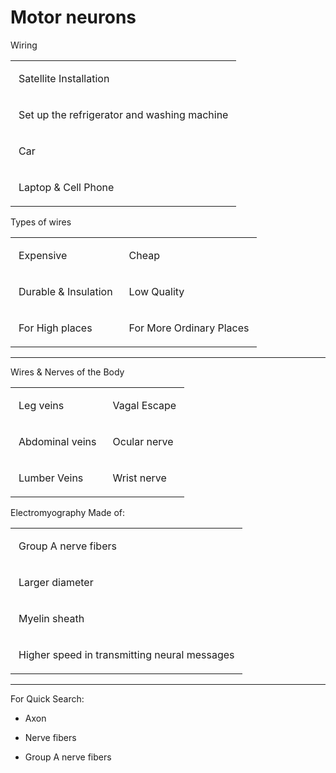 ﻿<h1>
Motor neurons</h1>


Wiring
<p> <table><tr><td class="selected" style="text-align: left; vertical-align: top; opacity: 1;"><div class="wrap"><div class="" contenteditable="false" style="margin: 10px 5px;"><p><span>Satellite Installation</span></p></div></div></td></tr><tr><td class="selected" style="opacity: 1; vertical-align: top;"><div class="wrap"><div style="margin: 10px 5px;"><p><span>Set up the refrigerator and washing machine</span></p></div></div></td></tr><tr><td class="border_l border_r border_t border_b selected" style="opacity: 1;"><div class="wrap"><div style="margin: 10px 5px;" class="" contenteditable="false"><p><span>Car</span></p></div></div></td></tr><tr><td class="border_l border_r border_t border_b selected" style="opacity: 1;"><div class="wrap"><div style="margin: 10px 5px;" class="" contenteditable="false"><p><span>Laptop &amp; Cell Phone</span></p></div></div></td></tr></table></p>
Types of wires

<p> <table><tr><td class="selected" style="text-align: left; vertical-align: top; opacity: 1;"><div class="wrap"><div class="" contenteditable="false" style="margin: 10px 5px;"><p><span>Expensive</span></p></div></div></td><td class="border_l border_r border_t border_b selected"><div class="wrap"><div class="" contenteditable="false" style="margin: 10px 5px;"><p><span>Cheap</span></p></div></div></td></tr><tr><td class="border_l border_r border_t border_b selected"><div class="wrap"><div class="" contenteditable="false" style="margin: 10px 5px;"><p><span>Durable &amp; Insulation</span></p></div></div></td><td class="border_l border_r border_t border_b selected"><div class="wrap"><div class="" contenteditable="false" style="margin: 10px 5px;"><p><span>Low Quality</span></p></div></div></td></tr><tr><td class="border_l border_r border_t border_b selected"><div class="wrap"><div class="" contenteditable="false" style="margin: 10px 5px;"><p><span>For High places</span></p></div></div></td><td class="border_l border_r border_t border_b selected"><div class="wrap"><div class="" contenteditable="false" style="margin: 10px 5px;"><p><span>For More Ordinary Places</span></p></div></div></td></tr></table></p>
<hr />
<p>Wires & Nerves of the Body</p>
<table><tr><td class="selected" style="text-align: left; vertical-align: top; opacity: 1;"><div class="wrap"><div class="" contenteditable="false" style="margin: 10px 5px;"><p><span>Leg veins</span></p></div></div></td><td class="border_l border_r border_t border_b selected"><div class="wrap"><div class="" contenteditable="false" style="margin: 10px 5px;"><p><span>Vagal Escape</span></p></div></div></td></tr><tr><td class="selected" style="text-align: left; vertical-align: top;"><div class="wrap"><div class="" contenteditable="false" style="margin: 10px 5px;"><p><span>Abdominal veins</span></p></div></div></td><td class="selected" style="vertical-align: top;"><div class="wrap"><div style="margin: 10px 5px;"><p><span>Ocular nerve</span></p></div></div></td></tr><tr><td class="selected" style="text-align: left; vertical-align: top;"><div class="wrap"><div class="" contenteditable="false" style="margin: 10px 5px;"><p><span>Lumber Veins</span></p></div></div></td><td class="selected" style="vertical-align: top;"><div class="wrap"><div style="margin: 10px 5px;"><p><span>Wrist nerve</span></p></div></div></td></tr></table>
</p> Electromyography Made of:</p>
<table><tr><td class="selected" style="text-align: left; vertical-align: top; opacity: 1;"><div class="wrap"><div class="" contenteditable="false" style="margin: 10px 5px;"><p><span>Group A nerve fibers</span></p></div></div></td></tr><tr><td class="selected" style="text-align: left; vertical-align: top;"><div class="wrap"><div class="" contenteditable="false" style="margin: 10px 5px;"><p><span>Larger diameter</span></p></div></div></td></tr><tr><td class="selected" style="text-align: left; vertical-align: top;"><div class="wrap"><div class="" contenteditable="false" style="margin: 10px 5px;"><p><span>Myelin sheath</span></p></div></div></td></tr><tr><td class="selected" style="vertical-align: top;"><div class="wrap"><div style="margin: 10px 5px;"><p><span>Higher speed in transmitting neural messages</span></p></div></div></td></tr></table>
<hr />

<p>For Quick Search:</p>

- Axon</p>

- Nerve fibers</p>

- Group A nerve fibers</p>
